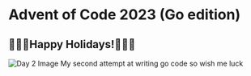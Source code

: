 # Advent of Code 2023 (Go edition)
## 🎄🎅🕎Happy Holidays!🕎🎅🎄
![Day 2 Image](".Day2.png")
My second attempt at writing go code so wish me luck
